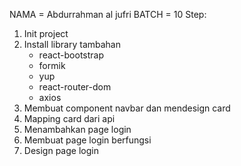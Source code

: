 NAMA = Abdurrahman al jufri
BATCH = 10
Step:

1. Init project
2. Install library tambahan
   - react-bootstrap
   - formik
   - yup
   - react-router-dom
   - axios
3. Membuat component navbar dan mendesign card
4. Mapping card dari api
5. Menambahkan page login
6. Membuat page login berfungsi
7. Design page login
